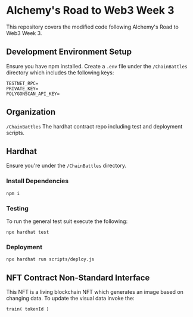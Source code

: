 # Alchemy's Road to Web3 Week 3

This repository covers the modified code following Alchemy's Road to Web3 Week 3.

## Development Environment Setup

Ensure you have npm installed. Create a `.env` file under the `/ChainBattles` directory which includes the following keys:

    TESTNET_RPC=
    PRIVATE_KEY=
    POLYGONSCAN_API_KEY=

## Organization

`/ChainBattles` The hardhat contract repo including test and deployment scripts.

## Hardhat

Ensure you're under the `/ChainBattles` directory.

### Install Dependencies

    npm i

### Testing

To run the general test suit execute the following:

    npx hardhat test

### Deployment

    npx hardhat run scripts/deploy.js

## NFT Contract Non-Standard Interface

This NFT is a living blockchain NFT which generates an image based on changing data. To update the visual data invoke the:

    train( tokenId )
